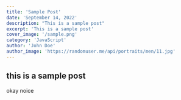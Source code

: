 ```yaml
---
title: 'Sample Post'
date: 'September 14, 2022'
description: "This is a sample post"
excerpt: 'This is a sample post'
cover_image: '/sample.png'
category: 'JavaScript'
author: 'John Doe'
author_image: 'https://randomuser.me/api/portraits/men/11.jpg'
---
```


## this is a sample post

okay noice
